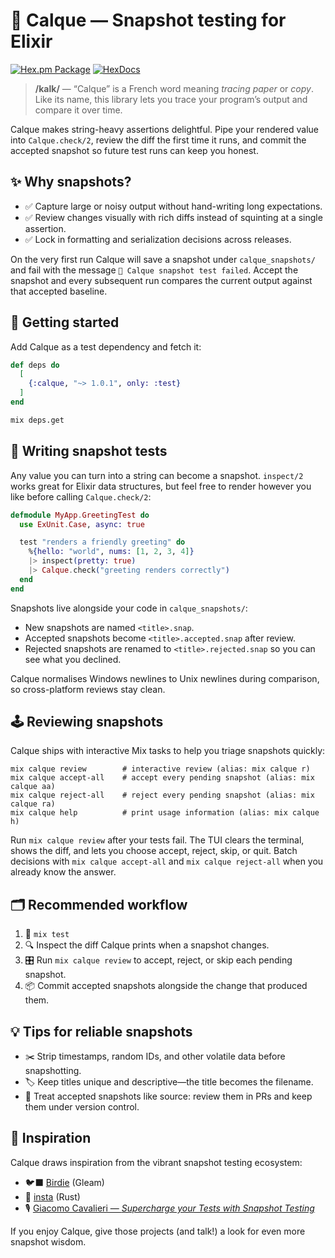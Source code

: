 # 🎨 Calque — Snapshot testing for Elixir

[![Hex.pm Package](https://img.shields.io/hexpm/v/calque.svg)](https://hex.pm/packages/calque)
[![HexDocs](https://img.shields.io/badge/HexDocs-blue.svg)](https://hexdocs.pm/calque/1.0.1/Calque.html)
> **/kalk/** — “Calque” is a French word meaning *tracing paper* or *copy*.
> Like its name, this library lets you trace your program’s output and compare it over time.

Calque makes string-heavy assertions delightful. Pipe your rendered value into `Calque.check/2`,
review the diff the first time it runs, and commit the accepted snapshot so future test runs can
keep you honest.

## ✨ Why snapshots?

- ✅ Capture large or noisy output without hand-writing long expectations.
- ✅ Review changes visually with rich diffs instead of squinting at a single assertion.
- ✅ Lock in formatting and serialization decisions across releases.

On the very first run Calque will save a snapshot under `calque_snapshots/` and fail with the
message `📝 Calque snapshot test failed`. Accept the snapshot and every subsequent run compares the
current output against that accepted baseline.

## 🚀 Getting started

Add Calque as a test dependency and fetch it:

```elixir
def deps do
  [
    {:calque, "~> 1.0.1", only: :test}
  ]
end
```

```bash
mix deps.get
```

## 🧪 Writing snapshot tests

Any value you can turn into a string can become a snapshot. `inspect/2` works great for Elixir data
structures, but feel free to render however you like before calling `Calque.check/2`:

```elixir
defmodule MyApp.GreetingTest do
  use ExUnit.Case, async: true

  test "renders a friendly greeting" do
    %{hello: "world", nums: [1, 2, 3, 4]}
    |> inspect(pretty: true)
    |> Calque.check("greeting renders correctly")
  end
end
```

Snapshots live alongside your code in `calque_snapshots/`:

- New snapshots are named `<title>.snap`.
- Accepted snapshots become `<title>.accepted.snap` after review.
- Rejected snapshots are renamed to `<title>.rejected.snap` so you can see what you declined.

Calque normalises Windows newlines to Unix newlines during comparison, so cross-platform reviews stay
clean.

## 🕹️ Reviewing snapshots

Calque ships with interactive Mix tasks to help you triage snapshots quickly:

```text
mix calque review        # interactive review (alias: mix calque r)
mix calque accept-all    # accept every pending snapshot (alias: mix calque aa)
mix calque reject-all    # reject every pending snapshot (alias: mix calque ra)
mix calque help          # print usage information (alias: mix calque h)
```

Run `mix calque review` after your tests fail. The TUI clears the terminal, shows the diff, and lets
you choose accept, reject, skip, or quit. Batch decisions with `mix calque accept-all` and
`mix calque reject-all` when you already know the answer.

## 🗂️ Recommended workflow

1. 🧪 `mix test`
2. 🔍 Inspect the diff Calque prints when a snapshot changes.
3. 🎛️ Run `mix calque review` to accept, reject, or skip each pending snapshot.
4. 📦 Commit accepted snapshots alongside the change that produced them.

## 💡 Tips for reliable snapshots

- ✂️ Strip timestamps, random IDs, and other volatile data before snapshotting.
- 🏷️ Keep titles unique and descriptive—the title becomes the filename.
- 🧾 Treat accepted snapshots like source: review them in PRs and keep them under version control.

## 🙌 Inspiration

Calque draws inspiration from the vibrant snapshot testing ecosystem:

- 🐦‍⬛ [Birdie](https://github.com/giacomocavalieri/birdie) (Gleam)
- 🦀 [insta](https://insta.rs) (Rust)
- 🎙️ [Giacomo Cavalieri — *Supercharge your Tests with Snapshot Testing*](https://www.youtube.com/watch?v=DpakV96jeRk)

If you enjoy Calque, give those projects (and talk!) a look for even more snapshot wisdom.
